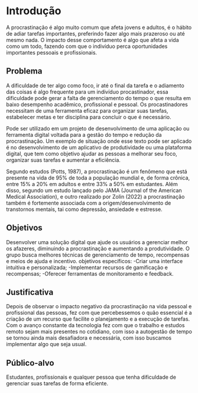 # Introdução

A procrastinação é algo muito comum que afeta jovens e adultos, é o hábito de adiar tarefas importantes, preferindo fazer algo mais prazeroso ou até mesmo nada. O impacto desse comportamento é algo que afeta a vida como um todo, fazendo com que o indivíduo perca oportunidades importantes pessoais e profissionais. 
## Problema
A dificuldade de ter algo como foco, ir até o final da tarefa e o adiamento das coisas é algo frequente para um indivíduo
procastinador, essa dificuldade pode gerar a falta de gerenciamento do tempo o que resulta em baixo desempenho acadêmico, profissional e pessoal. Os procastinadores necessitam de uma ferramenta eficaz para organizar suas
tarefas, estabelecer metas e ter disciplina para concluir o que é necessário.

Pode ser utilizado em um projeto de desenvolvimento de uma aplicação ou ferramenta digital voltada para a gestão do tempo e redução da procrastinação. Um exemplo de situação onde esse texto pode ser aplicado é no desenvolvimento de um aplicativo de produtividade ou uma plataforma digital, que tem como objetivo ajudar as pessoas a melhorar seu foco, organizar suas tarefas e aumentar a eficiência.

Segundo estudos (Potts, 1987), a procrastinação é um fenômeno que está presente na vida de 95% de toda a população mundial e, de forma crônica, entre 15% a 20% em adultos e entre 33% a 50% em estudantes.
Além disso, segundo um estudo lançado pelo JAMA (Journal of the American Medical Association), e outro realizado por Zolin (2022) a procrastinação também é fortemente associada com a origem/desenvolvimento de transtornos mentais, tai como depressão, ansiedade e estresse.
## Objetivos

Desenvolver uma solução digital que ajude os usuários a gerenciar melhor os afazeres, diminuindo a procrastinação e aumentando a produtividade. O grupo busca melhores técnicas de gerenciamento de tempo, recompensas e meios de ajuda e incentivo. 
objetivos específicos:
-Criar uma interface intuitiva e personalizada;
-Implementar recursos de gamificação e recompensas;
-Oferecer ferramentas de monitoramento e feedback.

## Justificativa

Depois de observar o impacto negativo da procrastinação na vida pessoal e profissional das pessoas, fez com que percebessemos o quão essencial é a criação de um recurso que facilite o planejamento e a execução de tarefas. Com o avanço constante da tecnologia fez com que o trabalho e estudos remoto sejam mais presentes no cotidiano, com isso a autogestão de tempo se tornou ainda mais desafiadora e necessária, com isso buscamos implementar algo que seja usual.

## Público-alvo

Estudantes, profissionais e qualquer pessoa que tenha dificuldade de gerenciar suas tarefas de forma eficiente.
